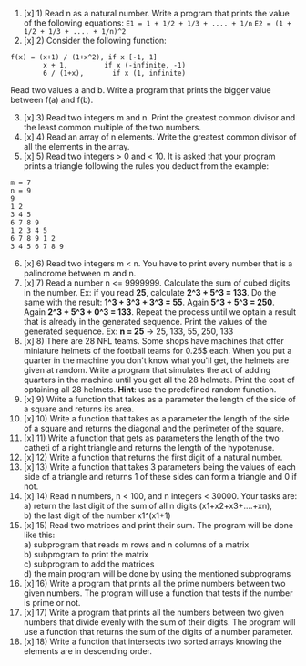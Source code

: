 1. [x] 1) Read n as a natural number. Write a program that prints the value of the following equations:
```E1 = 1 + 1/2 + 1/3 + .... + 1/n```
```E2 = (1 + 1/2 + 1/3 + .... + 1/n)^2```
2. [x] 2) Consider the following function:
```
f(x) = (x+1) / (1+x^2), if x [-1, 1]  
        x + 1,         if x (-infinite, -1)  
        6 / (1+x),       if x (1, infinite)  
```     
Read two values a and b. Write a program that prints the bigger value between f(a) and f(b).   

3. [x] 3) Read two integers m and n. Print the greatest common divisor and the least common multiple of the two numbers.
4. [x] 4) Read an array of n elements. Write the greatest common divisor of all the elements in the array.
5. [x] 5) Read two integers > 0 and < 10. It is asked that your program prints a triangle following the rules you deduct from the example:
```
m = 7 
n = 9  
9  
1 2    
3 4 5  
6 7 8 9  
1 2 3 4 5  
6 7 8 9 1 2
3 4 5 6 7 8 9
```

6. [x] 6) Read two integers m < n. You have to print every number that is a palindrome between m and n.
7. [x] 7) Read a number n <= 9999999. Calculate the sum of cubed digits in the number. Ex: if you read **25**, calculate **2^3 + 5^3 = 133**. Do the same with the result: **1^3 + 3^3 + 3^3 = 55**. Again **5^3 + 5^3 = 250**. Again **2^3 + 5^3 + 0^3 = 133**. Repeat the process until we optain a result that is already in the generated sequence. Print the values of the generated sequence. Ex: **n = 25** -> 25, 133, 55, 250, 133
8. [x] 8) There are 28 NFL teams. Some shops have machines that offer miniature helmets of the football teams for 0.25$ each. When you put a quarter in the machine you don't know what you'll get, the helmets are given at random. Write a program that simulates the act of adding quarters in the machine until you get all the 28 helmets. Print the cost of optaining all 28 helmets. **Hint**: use the predefined random function.
9. [x] 9) Write a function that takes as a parameter the length of the side of a square and returns its area.
10. [x] 10) Write a function that takes as a parameter the length of the side of a square and returns the diagonal and the perimeter of the square.
11. [x] 11) Write a function that gets as parameters the length of the two catheti of a right triangle and returns the length of the hypotenuse.
12. [x] 12) Write a function that returns the first digit of a natural number.
13. [x] 13) Write a function that takes 3 parameters being the values of each side of a triangle and returns 1 of these sides can form a triangle and 0 if not.
14. [x] 14) Read n numbers, n < 100, and n integers < 30000. Your tasks are:  
a) return the last digit of the sum of all n digits (x1+x2+x3+....+xn),  
b) the last digit of the number x1^(x1+1)
15. [x] 15) Read two matrices and print their sum. The program will be done like this:  
a) subprogram that reads m rows and n columns of a matrix  
b) subprogram to print the matrix  
c) subprogram to add the matrices  
d) the main program will be done by using the mentioned subprograms
16. [x] 16) Write a program that prints all the prime numbers between two given numbers. The program will use a function that tests if the number is prime or not.
17. [x] 17) Write a program that prints all the numbers between two given numbers that divide evenly with the sum of their digits. The program will use a function that returns the sum of the digits of a number parameter.
18. [x] 18) Write a function that intersects two sorted arrays knowing the elements are in descending order.
